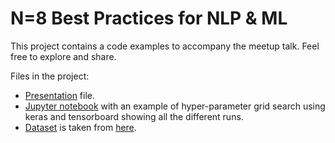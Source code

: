 # N=8 Best Practices for NLP & ML

This project contains a code examples to accompany the meetup talk. Feel free to explore and share. 

Files in the project:

* [Presentation](presentation.pdf) file. 
* [Jupyter notebook](Diabetes_TB.ipynb) with an example of hyper-parameter grid search using keras and tensorboard showing all the different runs. 
* [Dataset](pima-indians-diabetes.csv) is taken from [here](https://www.kaggle.com/uciml/pima-indians-diabetes-database/data).
